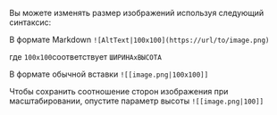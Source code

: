 
Вы можете изменять размер изображений используя следующий синтаксис:

В формате Markdown `![AltText|100x100](https://url/to/image.png)`

где `100x100`соответствует `ШИРИНАxВЫСОТА`

В формате обычной вставки `![[image.png|100x100]]`

Чтобы сохранить соотношение сторон изображения при масштабировании, опустите параметр высоты `![[image.png|100]]`